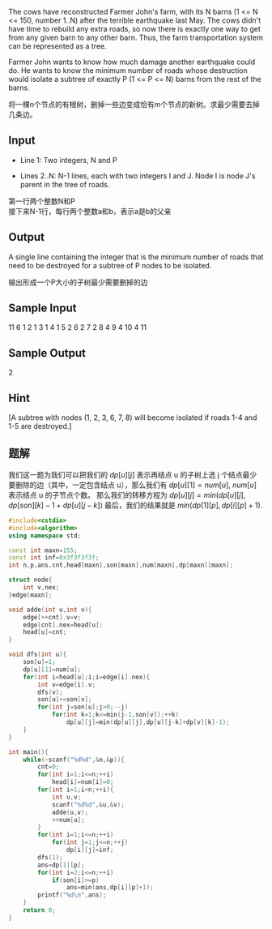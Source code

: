 The cows have reconstructed Farmer John's farm, with its N barns (1 <= N <= 150, number 1..N) after the terrible earthquake last May. The cows didn't have time to rebuild any extra roads, so now there is exactly one way to get from any given barn to any other barn. Thus, the farm transportation system can be represented as a tree.  
  
Farmer John wants to know how much damage another earthquake could do. He wants to know the minimum number of roads whose destruction would isolate a subtree of exactly P (1 <= P <= N) barns from the rest of the barns.

将一棵n个节点的有根树，删掉一些边变成恰有m个节点的新树。求最少需要去掉几条边。

## Input

* Line 1: Two integers, N and P  
  
* Lines 2..N: N-1 lines, each with two integers I and J. Node I is node J's parent in the tree of roads.  

  
第一行两个整数N和P  
接下来N-1行，每行两个整数a和b，表示a是b的父亲

## Output

A single line containing the integer that is the minimum number of roads that need to be destroyed for a subtree of P nodes to be isolated.  

输出形成一个P大小的子树最少需要删掉的边

## Sample Input

11 6
1 2
1 3
1 4
1 5
2 6
2 7
2 8
4 9
4 10
4 11

## Sample Output

2

## Hint

[A subtree with nodes (1, 2, 3, 6, 7, 8) will become isolated if roads 1-4 and 1-5 are destroyed.]

## 题解
我们这一题为我们可以把我们的 $dp[u][j]$ 表示再结点 u 的子树上选 j 个结点最少要删除的边（其中，一定包含结点 u），那么我们有 $dp[u][1]=num[u]$, $num[u]$ 表示结点 u 的子节点个数。
那么我们的转移方程为 $dp[u][j]=min(dp[u][j],dp[son][k]-1+dp[u][j-k])$
最后，我们的结果就是 $min(dp[1][p],dp[i][p]+1)$.

```cpp
#include<cstdio>
#include<algorithm>
using namespace std;

const int maxn=155;
const int inf=0x3f3f3f3f;
int n,p,ans,cnt,head[maxn],son[maxn],num[maxn],dp[maxn][maxn];

struct node{
    int v,nex;
}edge[maxn];

void adde(int u,int v){
    edge[++cnt].v=v;
    edge[cnt].nex=head[u];
    head[u]=cnt;
}

void dfs(int u){
    son[u]=1;
    dp[u][1]=num[u];
    for(int i=head[u];i;i=edge[i].nex){
        int v=edge[i].v;
        dfs(v);
        son[u]+=son[v];
        for(int j=son[u];j>0;--j)
            for(int k=1;k<=min(j-1,son[v]);++k)
                dp[u][j]=min(dp[u][j],dp[u][j-k]+dp[v][k]-1);
    }
}

int main(){
    while(~scanf("%d%d",&n,&p)){
        cnt=0;
        for(int i=1;i<=n;++i)
            head[i]=num[i]=0;
        for(int i=1;i<n;++i){
            int u,v;
            scanf("%d%d",&u,&v);
            adde(u,v);
            ++num[u];
        }
        for(int i=1;i<=n;++i)
            for(int j=1;j<=n;++j)
                dp[i][j]=inf;
        dfs(1);
        ans=dp[1][p];
        for(int i=2;i<=n;++i)
            if(son[i]>=p)
                ans=min(ans,dp[i][p]+1);
        printf("%d\n",ans);
    }
    return 0;
}
```